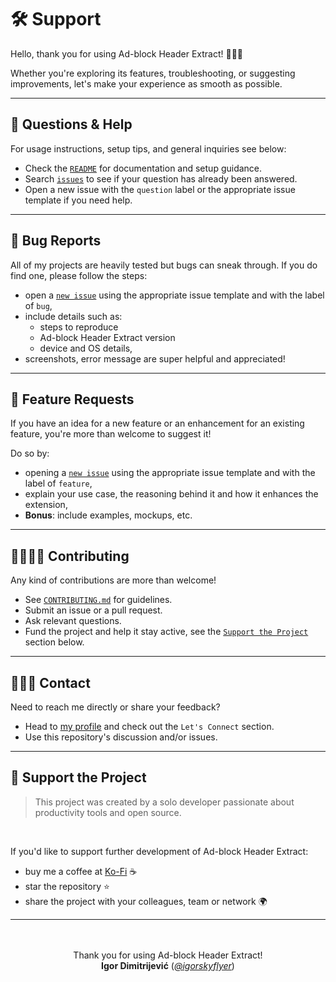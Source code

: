 # 🛠️ Support

Hello, thank you for using Ad-block Header Extract! 🙋🏻‍♂️  

Whether you're exploring its features, troubleshooting, or suggesting improvements, let's make your experience as smooth as possible.

---

## 💬 Questions & Help

For usage instructions, setup tips, and general inquiries see below:

- Check the [`README`](https://github.com/igorskyflyer/npm-adblock-header-extract/blob/main/README.md) for documentation and setup guidance.
- Search [`issues`](https://github.com/igorskyflyer/npm-adblock-header-extract/issues) to see if your question has already been answered.
- Open a new issue with the `question` label or the appropriate issue template if you need help.

---

## 🐛 Bug Reports

All of my projects are heavily tested but bugs can sneak through. If you do find one, please follow the steps:
- open a [`new issue`](https://github.com/igorskyflyer/npm-adblock-header-extract/issues) using the appropriate issue template and with the label of `bug`,
- include details such as:
   - steps to reproduce
   - Ad-block Header Extract version
   - device and OS details,
- screenshots, error message are super helpful and appreciated!

---

## 🚀 Feature Requests

If you have an idea for a new feature or an enhancement for an existing feature, you're more than welcome to suggest it!  

Do so by:
- opening a [`new issue`](https://github.com/igorskyflyer/npm-adblock-header-extract/issues) using the appropriate issue template and with the label of `feature`,
- explain your use case, the reasoning behind it and how it enhances the extension,
- **Bonus**: include examples, mockups, etc.

---

## 🫱🏼‍🫲🏼 Contributing

Any kind of contributions are more than welcome!  

- See [`CONTRIBUTING.md`](https://github.com/igorskyflyer/npm-adblock-header-extract/blob/main/CONTRIBUTING.md) for guidelines.
- Submit an issue or a pull request.
- Ask relevant questions.
- Fund the project and help it stay active, see the [`Support the Project`](#-support-the-project) section below.

---

## 🙋🏻‍♂️ Contact

Need to reach me directly or share your feedback?  

- Head to [my profile](https://github.com/igorskyflyer#--%EF%B8%8F-lets-connect-) and check out the `Let's Connect` section.
- Use this repository's discussion and/or issues.

---

## 💖 Support the Project

> This project was created by a solo developer passionate about productivity tools and open source.

<br>

If you'd like to support further development of Ad-block Header Extract:
- buy me a coffee at [Ko-Fi](https://ko-fi.com/igorskyflyer) ☕
- star the repository ⭐
- share the project with your colleagues, team or network 🌍

---

<br>
<br>

<div align="center">
  Thank you for using Ad-block Header Extract!
  <br>
  <strong>Igor Dimitrijević</strong> (<a href="https://github.com/igorskyflyer"><em>@igorskyflyer</em></a>)
</div>
